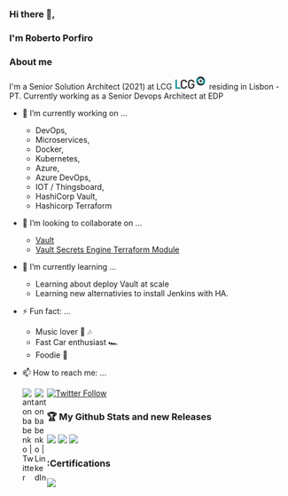 ### Hi there 👋, 

### I'm Roberto Porfiro

### About me

I'm a Senior Solution Architect (2021) at LCG ![alt text](logolcg-v2.png) residing in Lisbon - PT.
Currently working as a Senior Devops Architect at EDP  


- 🔭 I’m currently working on ...
	- DevOps,
	- Microservices,
	- Docker,
	- Kubernetes,
	- Azure,
	- Azure DevOps,
	- IOT / Thingsboard,
  	- HashiCorp Vault,
  	- Hashicorp Terraform

- 👯 I’m looking to collaborate on ...	
	- [Vault](https://github.com/hashicorp/vault)
	- [Vault Secrets Engine Terraform Module](https://github.com/robertoporfiro/terraform-vault-secrets-engines)

- 🌱 I’m currently learning ...	
	- Learning about deploy Vault at scale
	- Learning new alternativies to install Jenkins with HA.

- ⚡ Fun fact: ...

	- Music lover 🎵 🎶
	- Fast Car enthusiast 🏎
	- Foodie 🍲

- 📫 How to reach me: ...

	[<img align="left" alt="antonbabenko | Twitter" width="22px" src="https://cdn.jsdelivr.net/npm/simple-icons@v3/icons/twitter.svg" />][twitter]
	[<img align="left" alt="antonbabenko | LinkedIn" width="22px" src="https://cdn.jsdelivr.net/npm/simple-icons@v3/icons/linkedin.svg" />][linkedin]

	[twitter]: https://twitter.com/robertoporfiro

	[linkedin]: https://linkedin.com/in/robertoporfiro

	[![Twitter Follow](https://img.shields.io/twitter/follow/robertoporfiro?color=1DA1F2&logo=twitter&style=for-the-badge)](https://twitter.com/intent/follow?original_referer=https%3A%2F%2Fgithub.com%2Frobertoporfiro&screen_name=robertoporfiro)

### :trophy: My Github Stats and new Releases
![](https://github-readme-stats.vercel.app/api?username=robertoporfiro&show_icons=true&count_private=true)
![](https://github-readme-stats.vercel.app/api/top-langs/?username=robertoporfiro&hide=html&layout=compact)
![](https://komarev.com/ghpvc/?username=robertoporfiro&label=PROFILE+VIEWS)

### :Certifications
![](https://www.credly.com/badges/0a0da145-668d-4fef-86ad-b3442d9db826/public_url)



<!--
**robertoporfiro/robertoporfiro** is a ✨ _special_ ✨ repository because its `README.md` (this file) appears on your GitHub profile.

Here are some ideas to get you started:

- 🔭 I’m currently working on ...
- 🌱 I’m currently learning ...
- 👯 I’m looking to collaborate on ...
- 🤔 I’m looking for help with ...
- 💬 Ask me about ...
- 📫 How to reach me: ...
- 😄 Pronouns: ...
- ⚡ Fun fact: ...
-->
